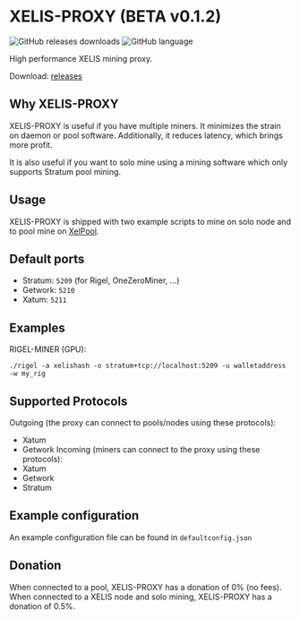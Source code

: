 
# XELIS-PROXY (BETA v0.1.2)
![GitHub releases downloads](https://img.shields.io/github/downloads/XelPool/XELIS-PROXY/total) ![GitHub language](https://img.shields.io/badge/language-Go-blue)

High performance XELIS mining proxy.

Download: [releases](https://github.com/xelpool/xelis-proxy/releases)

## Why XELIS-PROXY
XELIS-PROXY is useful if you have multiple miners.
It minimizes the strain on daemon or pool software.
Additionally, it reduces latency, which brings more profit.

It is also useful if you want to solo mine using a mining software which only supports Stratum
pool mining.

## Usage
XELIS-PROXY is shipped with two example scripts to mine on solo node and to pool mine on [XelPool](https://xelpool.com).

## Default ports

- Stratum: `5209` (for Rigel, OneZeroMiner, ...)
- Getwork: `5210`
- Xatum: `5211`

## Examples

RIGEL-MINER (GPU):
```shell
./rigel -a xelishash -o stratum+tcp://localhost:5209 -u walletaddress -w my_rig 
```

## Supported Protocols
Outgoing (the proxy can connect to pools/nodes using these protocols):
- Xatum
- Getwork
Incoming (miners can connect to the proxy using these protocols):
- Xatum
- Getwork
- Stratum

## Example configuration
An example configuration file can be found in `defaultconfig.json`

## Donation
When connected to a pool, XELIS-PROXY has a donation of 0% (no fees).
When connected to a XELIS node and solo mining, XELIS-PROXY has a donation of 0.5%.